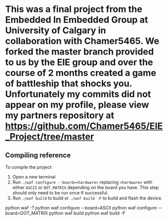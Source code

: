 # This was a final project from the Embedded In Embedded Group at University of Calgary in collaboration with Chamer5465. We forked the master branch provided to us by the EIE group and over the course of 2 months created a game of battleship that shocks you. Unfortunately my commits did not appear on my profile, please view my partners repository at https://github.com/Chamer5465/EIE_Project/tree/master

## Compiling reference

To compile the project

1. Open a new terminal
2. Run `./waf configure --board=<hardware>` replacing `<hardware>` with either `ASCII` or `DOT_MATRIX` depending on the board you have. This step should only need to be run once if successful.
3. Run `./waf build` to build or `./waf build -F` to build and flash the device.

python waf -?
python waf configure --board=ASCII
python waf configure --board=DOT_MATRIX
python waf build
python waf build -F
